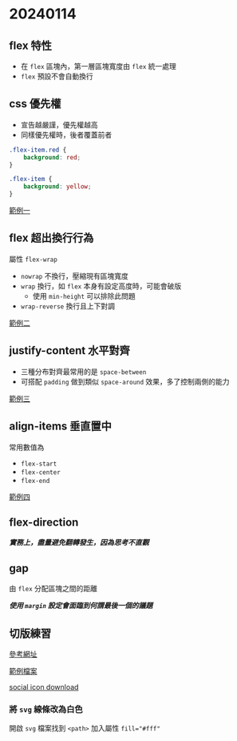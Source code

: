 # 20240114

## flex 特性

- 在 `flex` 區塊內，第一層區塊寬度由 `flex` 統一處理
- `flex` 預設不會自動換行

## css 優先權

- 宣告越嚴謹，優先權越高
- 同樣優先權時，後者覆蓋前者

```css
.flex-item.red {
    background: red;
}

.flex-item {
    background: yellow;
}
```

[範例一](flex-1.html)

## flex 超出換行行為

屬性 `flex-wrap`

- `nowrap` 不換行，壓縮現有區塊寬度
- `wrap` 換行，如 `flex` 本身有設定高度時，可能會破版
    - 使用 `min-height` 可以排除此問題
- `wrap-reverse` 換行且上下對調

[範例二](flex-2.html)


## justify-content 水平對齊

- 三種分布對齊最常用的是 `space-between`
- 可搭配 `padding` 做到類似 `space-around` 效果，多了控制兩側的能力

[範例三](flex-3.html)

## align-items 垂直置中

常用數值為

- `flex-start`
- `flex-center`
- `flex-end`

[範例四](flex-4.html)

## flex-direction

***實務上，盡量避免翻轉發生，因為思考不直觀***

## gap

由 `flex` 分配區塊之間的距離

***使用 `margin` 設定會面臨到何謂最後一個的議題***

## 切版練習

[參考網址](https://preview.themeforest.net/item/cargo-transport-logistics-theme/full_screen_preview/13281152)

[範例檔案](cargo_layout/index.html)

[social icon download](https://www.iconfinder.com/social-media-icons?category=social-media&price=free)

### 將 `svg` 線條改為白色

開啟 `svg` 檔案找到 `<path>` 加入屬性 `fill="#fff"`